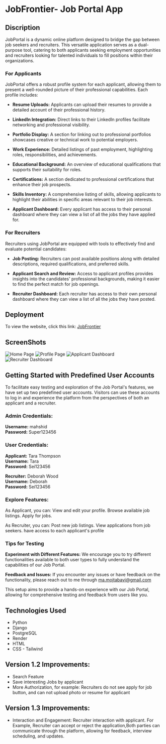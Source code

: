 # JobFrontier- Job Portal App

## Discription
JobPortal is a dynamic online platform designed to bridge the gap between job seekers and recruiters. This versatile application serves as a dual-purpose tool, catering to both applicants seeking employment opportunities and recruiters looking for talented individuals to fill positions within their organizations.

### For Applicants
JobPortal offers a robust profile system for each applicant, allowing them to present a well-rounded picture of their professional capabilities. Each profile includes:

* **Resume Uploads:** Applicants can upload their resumes to provide a detailed account of their professional history.

* **LinkedIn Integration:** Direct links to their LinkedIn profiles facilitate networking and professional visibility.

* **Portfolio Display:** A section for linking out to professional portfolios showcases creative or technical work to potential employers.

* **Work Experience:** Detailed listings of past employment, highlighting roles, responsibilities, and achievements.

* **Educational Background:** An overview of educational qualifications that supports their suitability for roles.

* **Certifications:** A section dedicated to professional certifications that enhance their job prospects.

* **Skills Inventory:** A comprehensive listing of skills, allowing applicants to highlight their abilities in specific areas relevant to their job interests.

* **Applicant Dashboard:** Every applicant has access to their personal dashboard where they can view a list of all the jobs they have applied for.

### For Recruiters

Recruiters using JobPortal are equipped with tools to effectively find and evaluate potential candidates:

* **Job Posting:** Recruiters can post available positions along with detailed descriptions, required qualifications, and preferred skills.

* **Applicant Search and Review:** Access to applicant profiles provides insights into the candidates' professional backgrounds, making it easier to find the perfect match for job openings.

* **Recruiter Dashboard:** Each recruiter has access to their own personal dashboard where they can view a list of all the jobs they have posted.

## Deployment

To view the website, click this link: [JobFrontier](rontier-66cc5b968814.herokuapp.com)

## ScreenShots
![Home Page](https://i.imgur.com/MwOQQGE.png)
![Profile Page](https://i.imgur.com/FV9vuzO.png)
![Applicant Dashboard](https://i.imgur.com/aye68do.png)
![Recruiter Dashboard](https://i.imgur.com/Hcffscu.png)



## Getting Started with Predefined User Accounts
To facilitate easy testing and exploration of the Job Portal's features, we have set up two predefined user accounts. Visitors can use these accounts to log in and experience the platform from the perspectives of both an applicant and a recruiter.

### Admin Credentials:
**Username:** mahshid  
**Password:** Super123456


### User Credentials:
**Applicant:** Tara Thompson  
**Username:** Tara  
**Password:** Sei123456


**Recruiter:** Deborah Wood  
**Username:** Deborah  
**Password:** Sei123456



### Explore Features:
As Applicant, you can:
View and edit your profile.
Browse available job listings.
Apply for jobs.

As Recruiter, you can:
Post new job listings.
View applications from job seekers.
have access to each applicant's profile

### Tips for Testing
**Experiment with Different Features:** We encourage you to try different functionalities available to both user types to fully understand the capabilities of our Job Portal.

**Feedback and Issues:** If you encounter any issues or have feedback on the functionality, please reach out to me through ma.mojtabavi@gmail.com

This setup aims to provide a hands-on experience with our Job Portal, allowing for comprehensive testing and feedback from users like you.

## Technologies Used

* Python
* Django
* PostgreSQL
* Render
* HTML
* CSS - Tailwind

## Version 1.2 Improvements:
* Search Feature
* Save interesting Jobs by applicant
* More Authorization, for example: Recruiters do not see apply for job button, and can not upload photo or resume for applicant

## Version 1.3 Improvements:
* Interaction and Engagement: Recruiter interaction with applicant. For Example, Recruiter can accept or reject the application,Both parties can communicate through the platform, allowing for feedback, interview scheduling, and updates.



